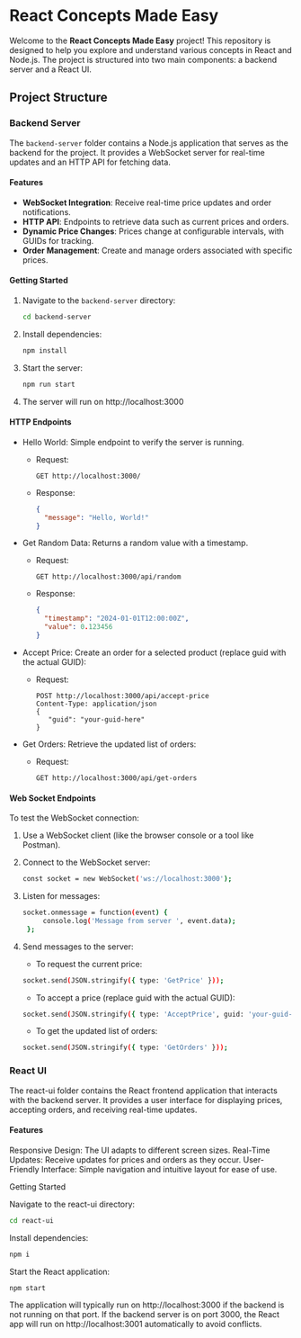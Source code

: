 # React Concepts Made Easy

Welcome to the **React Concepts Made Easy** project! This repository is designed to help you explore and understand various concepts in React and Node.js. The project is structured into two main components: a backend server and a React UI.

## Project Structure

### Backend Server

The `backend-server` folder contains a Node.js application that serves as the backend for the project. It provides a WebSocket server for real-time updates and an HTTP API for fetching data.

#### Features

- **WebSocket Integration**: Receive real-time price updates and order notifications.
- **HTTP API**: Endpoints to retrieve data such as current prices and orders.
- **Dynamic Price Changes**: Prices change at configurable intervals, with GUIDs for tracking.
- **Order Management**: Create and manage orders associated with specific prices.

#### Getting Started

1. Navigate to the `backend-server` directory:
   ```bash
   cd backend-server
   ```
2. Install dependencies:
   ```bash
   npm install
   ```
3. Start the server:
   ```bash
   npm run start
   ```
4. The server will run on http://localhost:3000

#### HTTP Endpoints

- Hello World: Simple endpoint to verify the server is running.
  - Request:
    ```http
    GET http://localhost:3000/
    ```
  - Response:
    ```json
    {
      "message": "Hello, World!"
    }
    ```
- Get Random Data: Returns a random value with a timestamp.
  - Request:
    ```http
    GET http://localhost:3000/api/random
    ```
  - Response:
    ```json
    {
      "timestamp": "2024-01-01T12:00:00Z",
      "value": 0.123456
    }
    ```
- Accept Price: Create an order for a selected product (replace guid with the actual GUID):
  - Request:
    ```http
    POST http://localhost:3000/api/accept-price
    Content-Type: application/json
    {
       "guid": "your-guid-here"
    }
    ```
- Get Orders: Retrieve the updated list of orders:

  - Request:
    ```http
    GET http://localhost:3000/api/get-orders
    ```

#### Web Socket Endpoints

To test the WebSocket connection:

1. Use a WebSocket client (like the browser console or a tool like Postman).

2. Connect to the WebSocket server:
   ```bash
   const socket = new WebSocket('ws://localhost:3000');
   ```
3. Listen for messages:
   ```bash
   socket.onmessage = function(event) {
        console.log('Message from server ', event.data);
    };
   ```
4. Send messages to the server:
   - To request the current price:
   ```bash
   socket.send(JSON.stringify({ type: 'GetPrice' }));
   ```
   - To accept a price (replace guid with the actual GUID):
   ```bash
   socket.send(JSON.stringify({ type: 'AcceptPrice', guid: 'your-guid-here' }));
   ```
   - To get the updated list of orders:
   ```bash
   socket.send(JSON.stringify({ type: 'GetOrders' }));
   ```

### React UI

The react-ui folder contains the React frontend application that interacts with the backend server. It provides a user interface for displaying prices, accepting orders, and receiving real-time updates.

#### Features

Responsive Design: The UI adapts to different screen sizes.
Real-Time Updates: Receive updates for prices and orders as they occur.
User-Friendly Interface: Simple navigation and intuitive layout for ease of use.

Getting Started

Navigate to the react-ui directory:

```bash
cd react-ui
```

Install dependencies:

```bash
npm i
```

Start the React application:

```bash
npm start
```

The application will typically run on http://localhost:3000 if the backend is not running on that port. If the backend server is on port 3000, the React app will run on http://localhost:3001 automatically to avoid conflicts.
